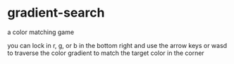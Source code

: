 # gradient-search
 a color matching game

you can lock in r, g, or b in the bottom right
and use the arrow keys or wasd to traverse the color gradient
to match the target color in the corner